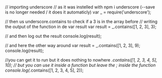 
// importing underscore
// as it was instelled with npm i underscore (--save is no longer needed / it does it automaticly)
var _ = require('underscore');

// then us underscore.contains to check if a 3 is in the array before
// writing the output of the function in de var result
var result = _.contains([1, 2, 3], 3);

// and then log out the result
console.log(result);

// and here the other way around
var result = _.contains([1, 2, 3], 9);
console.log(result);

//you can get it to run but it does nothing to nowhere
_.contains([1, 2, 3, 4, 5], 10);
// but you can use it inside a function but leave the ; inside the function
console.log(_.contains([1, 2, 3, 4, 5], 2));
